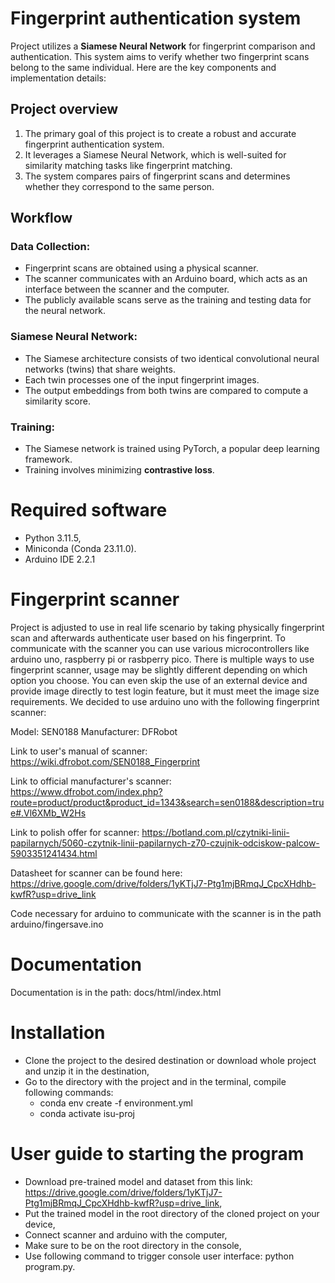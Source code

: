 # Fingerprint authentication system

Project utilizes a **Siamese Neural Network** for fingerprint comparison and authentication. This system aims to verify whether two fingerprint scans belong to the same individual. 
Here are the key components and implementation details:

## Project overview
1. The primary goal of this project is to create a robust and accurate fingerprint authentication system.
2. It leverages a Siamese Neural Network, which is well-suited for similarity matching tasks like fingerprint matching.
3. The system compares pairs of fingerprint scans and determines whether they correspond to the same person.

## Workflow
### Data Collection:
* Fingerprint scans are obtained using a physical scanner.
* The scanner communicates with an Arduino board, which acts as an interface between the scanner and the computer.
* The publicly available scans serve as the training and testing data for the neural network.
### Siamese Neural Network:
* The Siamese architecture consists of two identical convolutional neural networks (twins) that share weights.
* Each twin processes one of the input fingerprint images.
* The output embeddings from both twins are compared to compute a similarity score.
### Training:
* The Siamese network is trained using PyTorch, a popular deep learning framework.
* Training involves minimizing **contrastive loss**.

# Required software 

- Python 3.11.5,
- Miniconda (Conda 23.11.0).
- Arduino IDE 2.2.1

# Fingerprint scanner

Project is adjusted to use in real life scenario by taking physically fingerprint scan and afterwards authenticate user based on his fingerprint. To communicate with the scanner you can use various microcontrollers like arduino uno, raspberry pi or rasbperry pico. There is multiple ways to use fingerprint scanner, usage may be slightly different depending on which option you choose. You can even skip the use of an external device and provide image directly to test login feature, but it must meet the image size requirements. We decided to use arduino uno with the following fingerprint scanner:

Model: SEN0188
Manufacturer: DFRobot

Link to user's manual of scanner: https://wiki.dfrobot.com/SEN0188_Fingerprint

Link to official manufacturer's scanner: https://www.dfrobot.com/index.php?route=product/product&product_id=1343&search=sen0188&description=true#.Vl6XMb_W2Hs

Link to polish offer for scanner: https://botland.com.pl/czytniki-linii-papilarnych/5060-czytnik-linii-papilarnych-z70-czujnik-odciskow-palcow-5903351241434.html

Datasheet for scanner can be found here: https://drive.google.com/drive/folders/1yKTjJ7-Ptg1mjBRmqJ_CpcXHdhb-kwfR?usp=drive_link

Code necessary for arduino to communicate with the scanner is in the path arduino/fingersave.ino

# Documentation

Documentation is in the path: docs/html/index.html

# Installation

- Clone the project to the desired destination or download whole project and unzip it in the destination,
- Go to the directory with the project and in the terminal, compile following commands:
     -  conda env create -f environment.yml
     -  conda activate isu-proj
 
# User guide to starting the program

- Download pre-trained model and dataset from this link: https://drive.google.com/drive/folders/1yKTjJ7-Ptg1mjBRmqJ_CpcXHdhb-kwfR?usp=drive_link,
- Put the trained model in the root directory of the cloned project on your device,
- Connect scanner and arduino with the computer,
- Make sure to be on the root directory in the console,
- Use following command to trigger console user interface: python program.py.





